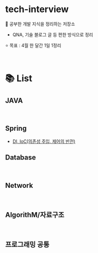 # tech-interview
📝 공부한 개발 지식을 정리하는 저장소
  - QNA, 기술 블로그 글 등 편한 방식으로 정리
  
⭐️ 목표 : 4월 한 달간 1일 1정리  

<br/>

# 📚 List

## JAVA

<br/>

## Spring
- [DI, IoC(의존성 주입, 제어의 반전)](/spring/DI_IOC.md)

## Database

<br/>

## Network

<br/>

## AlgorithM/자료구조

<br/>

## 프로그래밍 공통 
